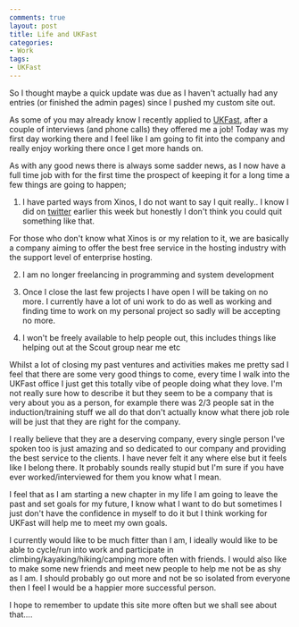 ```yaml
---
comments: true
layout: post
title: Life and UKFast
categories:
- Work
tags:
- UKFast
---
```


So I thought maybe a quick update was due as I haven't actually had any entries (or finished the admin pages) since I pushed my custom site out.

As some of you may already know I recently applied to [UKFast](http://ukfast.net), after a couple of interviews (and phone calls) they offered me a job! Today was my first day working there and I feel like I am going to fit into the company and really enjoy working there once I get more hands on.

As with any good news there is always some sadder news, as I now have a full time job with for the first time the prospect of keeping it for a long time a few things are going to happen;

1) I have parted ways from Xinos, I do not want to say I quit really.. I know I did on [twitter](http://twitter.com/DamianZaremba) earlier this week but honestly I don't think you could quit something like that.

For those who don't know what Xinos is or my relation to it, we are basically a company aiming to offer the best free service in the hosting industry with the support level of enterprise hosting. 

2) I am no longer freelancing in programming and system development

3) Once I close the last few projects I have open I will be taking on no more. I currently have a lot of uni work to do as well as working and finding time to work on my personal project so sadly will be accepting no more.

4) I won't be freely available to help people out, this includes things like helping out at the Scout group near me etc

Whilst a lot of closing my past ventures and activities makes me pretty sad I feel that there are some very good things to come, every time I walk into the UKFast office I just get this totally vibe of people doing what they love. I'm not really sure how to describe it but they seem to be a company that is very about you as a person, for example there was 2/3 people sat in the induction/training stuff we all do that don't actually know what there job role will be just that they are right for the company.

I really believe that they are a deserving company, every single person I've spoken too is just amazing and so dedicated to our company and providing the best service to the clients. I have never felt it any where else but it feels like I belong there. It probably sounds really stupid but I'm sure if you have ever worked/interviewed for them you know what I mean.

I feel that as I am starting a new chapter in my life I am going to leave the past and set goals for my future, I know what I want to do but sometimes I just don't have the confidence in myself to do it but I think working for UKFast will help me to meet my own goals.

I currently would like to be much fitter than I am, I ideally would like to be able to cycle/run into work and participate in climbing/kayaking/hiking/camping more often with friends. I would also like to make some new friends and meet new people to help me not be as shy as I am. I should probably go out more and not be so isolated from everyone then I feel I would be a happier more successful person.

I hope to remember to update this site more often but we shall see about that....
